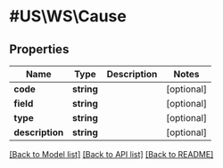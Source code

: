 # #US\WS\Cause

## Properties

Name | Type | Description | Notes
------------ | ------------- | ------------- | -------------
**code** | **string** |  | [optional]
**field** | **string** |  | [optional]
**type** | **string** |  | [optional]
**description** | **string** |  | [optional]


[[Back to Model list]](../) [[Back to API list]](../../Api/US/WS) [[Back to README]](../../README.md)
